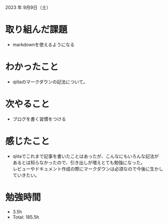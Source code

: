 2023 年 9月9日（土）

# 取り組んだ課題
- markdownを使えるようになる

# わかったこと
- qiitaのマークダウンの記法について。

# 次やること
- ブログを書く習慣をつける

# 感じたこと
- qiitaでこれまで記事を書いたことはあったが、こんなにもいろんな記法が<br>
あるとは知らなかったので、引き出しが増えとても勉強になった。<br>
レビューやドキュメント作成の際にマークダウンは必須なので今後に生かしていきたい。

# 勉強時間
-  3.5h
- Total: 185.5h
